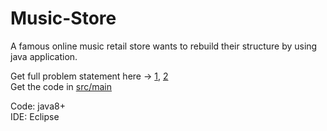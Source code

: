 # Music-Store

A famous online music retail store wants to rebuild their structure by using java application.

Get full problem statement here -> [1](https://github.com/SubhasisDebsharma/Music-Store/blob/master/25586926_1999120300301308_6136818772446046843_o.jpg), [2](https://github.com/SubhasisDebsharma/Music-Store/blob/master/25588076_1999120260301312_2185722263421420719_o.jpg)    
Get the code in [src/main](https://github.com/SubhasisDebsharma/Music-Store/tree/master/src/main)   

Code: java8+   
IDE: Eclipse
